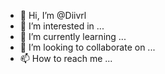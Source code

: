 - 👋 Hi, I’m @Diivrl
- 👀 I’m interested in ...
- 🌱 I’m currently learning ...
- 💞️ I’m looking to collaborate on ...
- 📫 How to reach me ...

<!---
Diivrl/Diivrl is a ✨ special ✨ repository because its `README.md` (this file) appears on your GitHub profile.
You can click the Preview link to take a look at your changes.
--->
